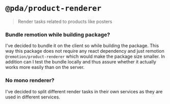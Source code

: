 # `@pda/product-renderer`

> Render tasks related to products like posters

### Bundle remotion while building package?

I've decided to bundle it on the client so while building the package. This way
this package does not require any react dependency and just remotion
`@remotion/product-renderer` which would make the package size smaller. In
addition can I test the bundle locally and thus assure whether it actually works
more easily than on the server.

### No mono renderer?

I've decided to split different render tasks in their own services as they are
used in different services.
